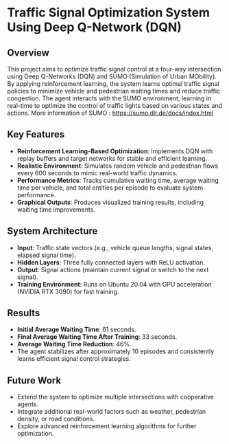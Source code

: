 # Traffic Signal Optimization System Using Deep Q-Network (DQN)

## Overview

This project aims to optimize traffic signal control at a four-way intersection using Deep Q-Networks (DQN) and SUMO (Simulation of Urban MObility). By applying reinforcement learning, the system learns optimal traffic signal policies to minimize vehicle and pedestrian waiting times and reduce traffic congestion. The agent interacts with the SUMO environment, learning in real-time to optimize the control of traffic lights based on various states and actions. More information of SUMO : https://sumo.dlr.de/docs/index.html

## Key Features

- **Reinforcement Learning-Based Optimization**: Implements DQN with replay buffers and target networks for stable and efficient learning.
- **Realistic Environment**: Simulates random vehicle and pedestrian flows every 600 seconds to mimic real-world traffic dynamics.
- **Performance Metrics**: Tracks cumulative waiting time, average waiting time per vehicle, and total entities per episode to evaluate system performance.
- **Graphical Outputs**: Produces visualized training results, including waiting time improvements.

## System Architecture

- **Input**: Traffic state vectors (e.g., vehicle queue lengths, signal states, elapsed signal time).
- **Hidden Layers**: Three fully connected layers with ReLU activation.
- **Output**: Signal actions (maintain current signal or switch to the next signal).
- **Training Environment**: Runs on Ubuntu 20.04 with GPU acceleration (NVIDIA RTX 3090) for fast training.

## Results

- **Initial Average Waiting Time**: 61 seconds.
- **Final Average Waiting Time After Training**: 33 seconds.
- **Average Waiting Time Reduction**: 46%.
- The agent stabilizes after approximately 10 episodes and consistently learns efficient signal control strategies.

## Future Work

- Extend the system to optimize multiple intersections with cooperative agents.
- Integrate additional real-world factors such as weather, pedestrian density, or road conditions.
- Explore advanced reinforcement learning algorithms for further optimization.
